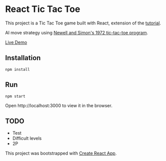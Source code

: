 # React Tic Tac Toe
This project is a Tic Tac Toe game built with React, extension of the [tutorial](https://reactjs.org/tutorial/tutorial.html).

AI move strategy using [Newell and Simon's 1972 tic-tac-toe program](http://en.wikipedia.org/wiki/Tic-tac-toe#Strategy).

[Live Demo](https://mleung07.github.io/react-tic-tac-toe)

## Installation
```
npm install
```

## Run
```
npm start
```
Open http://localhost:3000 to view it in the browser.

## TODO
* Test
* Difficult levels
* 2P

This project was bootstrapped with [Create React App](https://github.com/facebookincubator/create-react-app).